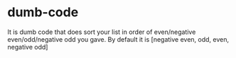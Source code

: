# dumb-code
It is dumb code that does sort your list in order of even/negative even/odd/negative odd you gave. By default it is [negative even, odd, even, negative odd]
